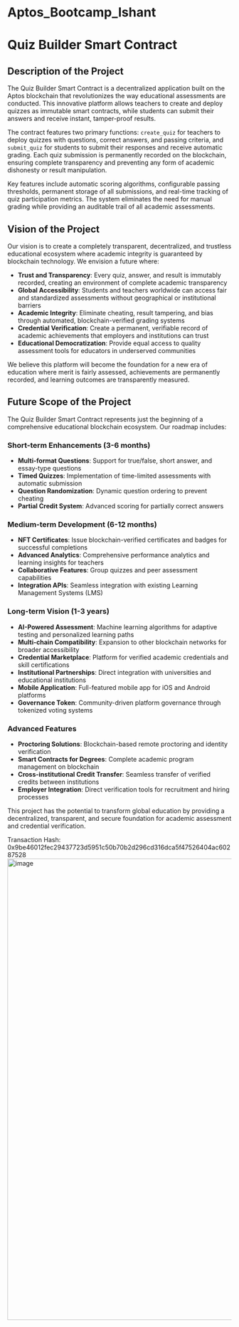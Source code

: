 # Aptos_Bootcamp_Ishant
# Quiz Builder Smart Contract

## Description of the Project

The Quiz Builder Smart Contract is a decentralized application built on the Aptos blockchain that revolutionizes the way educational assessments are conducted. This innovative platform allows teachers to create and deploy quizzes as immutable smart contracts, while students can submit their answers and receive instant, tamper-proof results.

The contract features two primary functions: `create_quiz` for teachers to deploy quizzes with questions, correct answers, and passing criteria, and `submit_quiz` for students to submit their responses and receive automatic grading. Each quiz submission is permanently recorded on the blockchain, ensuring complete transparency and preventing any form of academic dishonesty or result manipulation.

Key features include automatic scoring algorithms, configurable passing thresholds, permanent storage of all submissions, and real-time tracking of quiz participation metrics. The system eliminates the need for manual grading while providing an auditable trail of all academic assessments.

## Vision of the Project

Our vision is to create a completely transparent, decentralized, and trustless educational ecosystem where academic integrity is guaranteed by blockchain technology. We envision a future where:

- **Trust and Transparency**: Every quiz, answer, and result is immutably recorded, creating an environment of complete academic transparency
- **Global Accessibility**: Students and teachers worldwide can access fair and standardized assessments without geographical or institutional barriers
- **Academic Integrity**: Eliminate cheating, result tampering, and bias through automated, blockchain-verified grading systems
- **Credential Verification**: Create a permanent, verifiable record of academic achievements that employers and institutions can trust
- **Educational Democratization**: Provide equal access to quality assessment tools for educators in underserved communities

We believe this platform will become the foundation for a new era of education where merit is fairly assessed, achievements are permanently recorded, and learning outcomes are transparently measured.

## Future Scope of the Project

The Quiz Builder Smart Contract represents just the beginning of a comprehensive educational blockchain ecosystem. Our roadmap includes:

### Short-term Enhancements (3-6 months)
- **Multi-format Questions**: Support for true/false, short answer, and essay-type questions
- **Timed Quizzes**: Implementation of time-limited assessments with automatic submission
- **Question Randomization**: Dynamic question ordering to prevent cheating
- **Partial Credit System**: Advanced scoring for partially correct answers

### Medium-term Development (6-12 months)
- **NFT Certificates**: Issue blockchain-verified certificates and badges for successful completions
- **Advanced Analytics**: Comprehensive performance analytics and learning insights for teachers
- **Collaborative Features**: Group quizzes and peer assessment capabilities
- **Integration APIs**: Seamless integration with existing Learning Management Systems (LMS)

### Long-term Vision (1-3 years)
- **AI-Powered Assessment**: Machine learning algorithms for adaptive testing and personalized learning paths
- **Multi-chain Compatibility**: Expansion to other blockchain networks for broader accessibility
- **Credential Marketplace**: Platform for verified academic credentials and skill certifications
- **Institutional Partnerships**: Direct integration with universities and educational institutions
- **Mobile Application**: Full-featured mobile app for iOS and Android platforms
- **Governance Token**: Community-driven platform governance through tokenized voting systems

### Advanced Features
- **Proctoring Solutions**: Blockchain-based remote proctoring and identity verification
- **Smart Contracts for Degrees**: Complete academic program management on blockchain
- **Cross-institutional Credit Transfer**: Seamless transfer of verified credits between institutions
- **Employer Integration**: Direct verification tools for recruitment and hiring processes

This project has the potential to transform global education by providing a decentralized, transparent, and secure foundation for academic assessment and credential verification.

Transaction Hash: 0x9be46012fec29437723d5951c50b70b2d296cd316dca5f47526404ac60287528
<img width="1918" height="1037" alt="image" src="https://github.com/user-attachments/assets/bf9ba382-371a-4664-bf69-9a09bbfaa558" />
